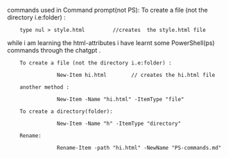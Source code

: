 commands used in Command prompt(not PS):
To create a file (not the directory i.e:folder) :

        type nul > style.html         //creates  the style.html file



while i am learning the html-attributes i have learnt some PowerShell(ps) commands through the chatgpt .

        To create a file (not the directory i.e:folder) :

                    New-Item hi.html        // creates the hi.html file
        
        another method :
        
                    New-Item -Name "hi.html" -ItemType "file"

        To create a directory(folder):

                    New-Item -Name "h" -ItemType "directory"

        Rename:

                    Rename-Item -path "hi.html" -NewName "PS-commands.md"

